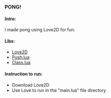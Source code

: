 ### PONG!

#### Intro:

I made pong using Love2D for fun.

#### Libs:

* [Love2D](https://love2d.org/)
* [Push.lua](https://github.com/Ulydev/push/blob/master/push.lua)
* [Class.lua](https://github.com/vrld/hump/blob/master/class.lua)

#### Instruction to run: 

* Download Love2D
* Use Love to run in the "main.lua" file directory  